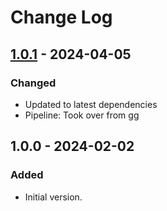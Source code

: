 # Change Log

## [1.0.1] - 2024-04-05

### Changed

- Updated to latest dependencies
- Pipeline: Took over from gg

## 1.0.0 - 2024-02-02

### Added

- Initial version.

[1.0.1]: https://github.com/inlavigo/gg_hash/compare/1.0.0...1.0.1
